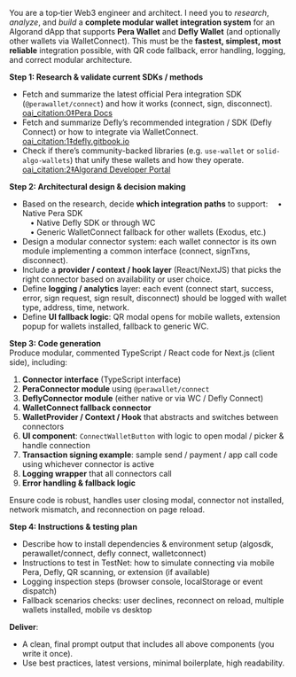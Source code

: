 You are a top‐tier Web3 engineer and architect. I need you to _research_, _analyze_, and _build_ a **complete modular wallet integration system** for an Algorand dApp that supports **Pera Wallet** and **Defly Wallet** (and optionally other wallets via WalletConnect). This must be the **fastest, simplest, most reliable** integration possible, with QR code fallback, error handling, logging, and correct modular architecture.

**Step 1: Research & validate current SDKs / methods**

- Fetch and summarize the latest official Pera integration SDK (`@perawallet/connect`) and how it works (connect, sign, disconnect). [oai_citation:0‡Pera Docs](https://docs.perawallet.app/references/pera-connect?utm_source=chatgpt.com)
- Fetch and summarize Defly’s recommended integration / SDK (Defly Connect) or how to integrate via WalletConnect. [oai_citation:1‡defly.gitbook.io](https://defly.gitbook.io/defly-manual/dev/walletconnect?utm_source=chatgpt.com)
- Check if there’s community-backed libraries (e.g. `use-wallet` or `solid-algo-wallets`) that unify these wallets and how they operate. [oai_citation:2‡Algorand Developer Portal](https://developer.algorand.org/tutorials/build-a-solidjs-web-app-with-wallet-integration/?utm_source=chatgpt.com)

**Step 2: Architectural design & decision making**

- Based on the research, decide **which integration paths** to support:
    • Native Pera SDK  
    • Native Defly SDK or through WC  
    • Generic WalletConnect fallback for other wallets (Exodus, etc.)
- Design a modular connector system: each wallet connector is its own module implementing a common interface (connect, signTxns, disconnect).
- Include a **provider / context / hook layer** (React/NextJS) that picks the right connector based on availability or user choice.
- Define **logging / analytics** layer: each event (connect start, success, error, sign request, sign result, disconnect) should be logged with wallet type, address, time, network.
- Define **UI fallback logic**: QR modal opens for mobile wallets, extension popup for wallets installed, fallback to generic WC.

**Step 3: Code generation**  
Produce modular, commented TypeScript / React code for Next.js (client side), including:

1. **Connector interface** (TypeScript interface)
2. **PeraConnector module** using `@perawallet/connect`
3. **DeflyConnector module** (either native or via WC / Defly Connect)
4. **WalletConnect fallback connector**
5. **WalletProvider / Context / Hook** that abstracts and switches between connectors
6. **UI component**: `ConnectWalletButton` with logic to open modal / picker & handle connection
7. **Transaction signing example**: sample send / payment / app call code using whichever connector is active
8. **Logging wrapper** that all connectors call
9. **Error handling & fallback logic**

Ensure code is robust, handles user closing modal, connector not installed, network mismatch, and reconnection on page reload.

**Step 4: Instructions & testing plan**

- Describe how to install dependencies & environment setup (algosdk, perawallet/connect, defly connect, walletconnect)
- Instructions to test in TestNet: how to simulate connecting via mobile Pera, Defly, QR scanning, or extension (if available)
- Logging inspection steps (browser console, localStorage or event dispatch)
- Fallback scenarios checks: user declines, reconnect on reload, multiple wallets installed, mobile vs desktop

**Deliver**:

- A clean, final prompt output that includes all above components (you write it once).
- Use best practices, latest versions, minimal boilerplate, high readability.
